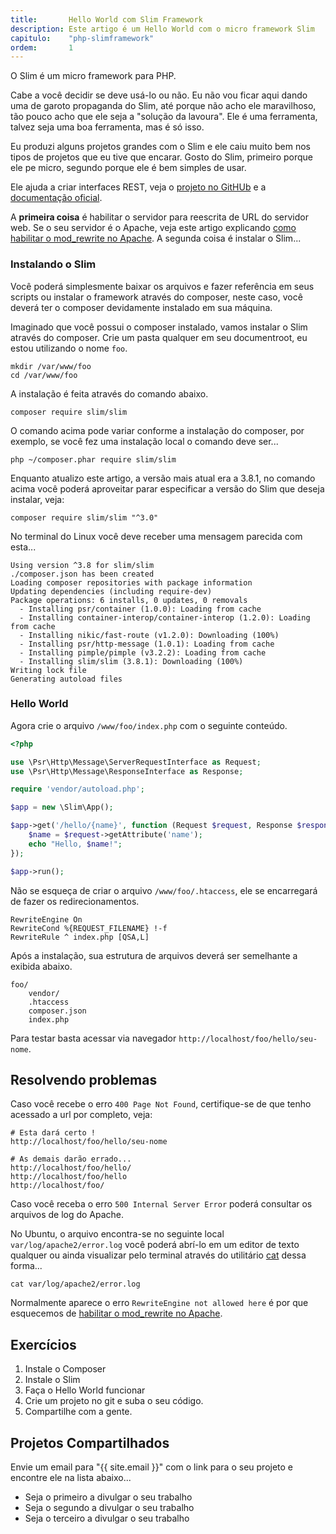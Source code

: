 ```yaml
---
title:       Hello World com Slim Framework
description: Este artigo é um Hello World com o micro framework Slim
capitulo:    "php-slimframework"
ordem:       1
---
```


O Slim é um micro framework para PHP.

Cabe a você decidir se deve usá-lo ou não. Eu não vou ficar aqui dando uma de garoto propaganda do Slim, até porque não
acho ele maravilhoso, tão pouco acho que ele seja a "solução da lavoura". Ele é uma ferramenta, talvez seja uma boa
ferramenta, mas é só isso.

Eu produzi alguns projetos grandes com o Slim e ele caiu muito bem nos tipos de projetos que eu tive que encarar. Gosto
do Slim, primeiro porque ele pe micro, segundo porque ele é bem simples de usar.

Ele ajuda a criar interfaces REST, veja o [projeto no GitHUb](https://github.com/slimphp/Slim) e a
[documentação oficial](https://www.slimframework.com/).

A __primeira coisa__ é habilitar o servidor para reescrita de URL do servidor web. Se o seu servidor é o Apache, veja este
artigo explicando [como habilitar o mod_rewrite no Apache](/linux/apache-habilitar-mod_rewrite-no-apache-mod/). A segunda
coisa é instalar o Slim...


### Instalando o Slim

Você poderá simplesmente baixar os arquivos e fazer referência em seus scripts ou instalar o framework através do
composer, neste caso, você deverá ter o composer devidamente instalado em sua máquina.

Imaginado que você possui o composer instalado, vamos instalar o Slim através do composer. Crie um pasta qualquer em
seu documentroot, eu estou utilizando o nome `foo`.

    mkdir /var/www/foo
    cd /var/www/foo

A instalação é feita através do comando abaixo.

    composer require slim/slim

O comando acima pode variar conforme a instalação do composer, por exemplo, se você fez uma instalação local o comando
deve ser...

    php ~/composer.phar require slim/slim

Enquanto atualizo este artigo, a versão mais atual era a 3.8.1, no comando acima você poderá aproveitar parar especificar
a versão do Slim que deseja instalar, veja:

    composer require slim/slim "^3.0"

No terminal do Linux você deve receber uma mensagem parecida com esta...

    Using version ^3.8 for slim/slim
    ./composer.json has been created
    Loading composer repositories with package information
    Updating dependencies (including require-dev)
    Package operations: 6 installs, 0 updates, 0 removals
      - Installing psr/container (1.0.0): Loading from cache
      - Installing container-interop/container-interop (1.2.0): Loading from cache
      - Installing nikic/fast-route (v1.2.0): Downloading (100%)
      - Installing psr/http-message (1.0.1): Loading from cache
      - Installing pimple/pimple (v3.2.2): Loading from cache
      - Installing slim/slim (3.8.1): Downloading (100%)
    Writing lock file
    Generating autoload files

### Hello World

Agora crie o arquivo `/www/foo/index.php` com o seguinte conteúdo.

```php
<?php

use \Psr\Http\Message\ServerRequestInterface as Request;
use \Psr\Http\Message\ResponseInterface as Response;

require 'vendor/autoload.php';

$app = new \Slim\App();

$app->get('/hello/{name}', function (Request $request, Response $response) {
    $name = $request->getAttribute('name');
    echo "Hello, $name!";
});

$app->run();
```

Não se esqueça de criar o arquivo `/www/foo/.htaccess`, ele se encarregará de fazer os redirecionamentos.

    RewriteEngine On
    RewriteCond %{REQUEST_FILENAME} !-f
    RewriteRule ^ index.php [QSA,L]

Após a instalação, sua estrutura de arquivos deverá ser semelhante a exibida abaixo.

    foo/
        vendor/
        .htaccess
        composer.json
        index.php

Para testar basta acessar via navegador `http://localhost/foo/hello/seu-nome`.

## Resolvendo problemas

Caso você recebe o erro `400 Page Not Found`, certifique-se de que tenho acessado a url por completo, veja:

    # Esta dará certo !
    http://localhost/foo/hello/seu-nome

    # As demais darão errado...
    http://localhost/foo/hello/
    http://localhost/foo/hello
    http://localhost/foo/

Caso você receba o erro `500 Internal Server Error` poderá consultar os arquivos de log do Apache.

No Ubuntu, o arquivo encontra-se no seguinte local `var/log/apache2/error.log` você poderá abrí-lo em um editor de texto qualquer ou ainda
visualizar pelo terminal através do utilitário [cat](/linux/utilitario-cat/) dessa forma...

    cat var/log/apache2/error.log

Normalmente aparece o erro `RewriteEngine not allowed here` é por que esquecemos de
[habilitar o mod_rewrite no Apache](/linux/apache-habilitar-mod_rewrite-no-apache-mod/).


## Exercícios

1. Instale o Composer
2. Instale o Slim
3. Faça o Hello World funcionar
4. Crie um projeto no git e suba o seu código.
5. Compartilhe com a gente.


## Projetos Compartilhados

Envie um email para "{{ site.email }}" com o link para o seu projeto e encontre ele na lista abaixo...

- Seja o primeiro a divulgar o seu trabalho
- Seja o segundo a divulgar o seu trabalho
- Seja o terceiro a divulgar o seu trabalho



